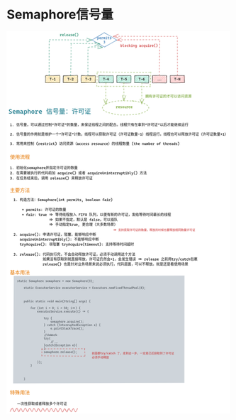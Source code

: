 # Semaphore信号量

![Semaphore详解-202202141130](img/Semaphore详解-202202141130.png)








































